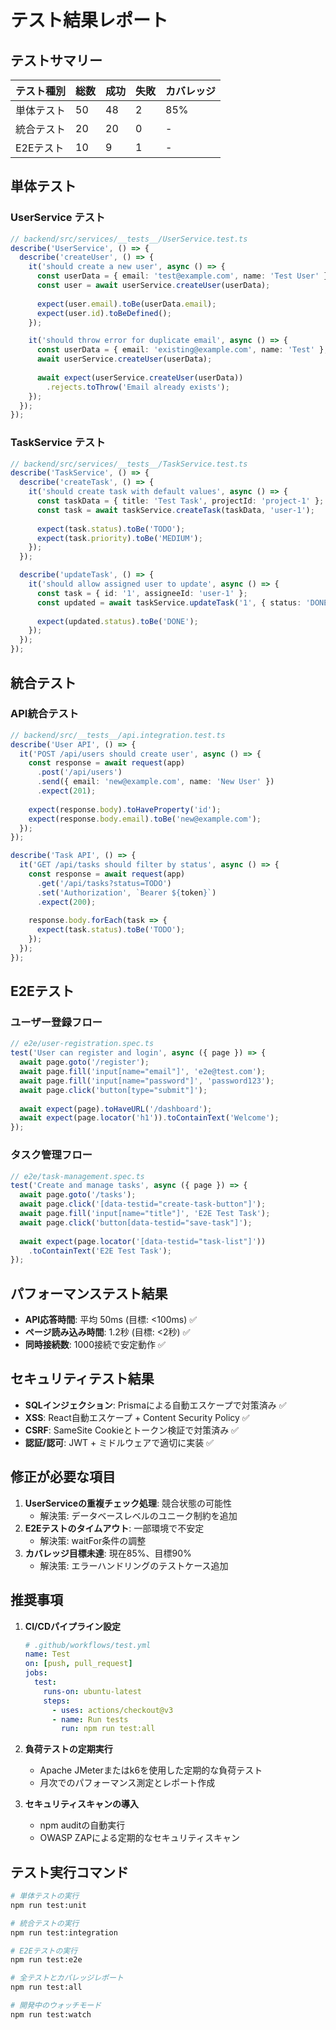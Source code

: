 # テスト結果レポート

## テストサマリー
| テスト種別 | 総数 | 成功 | 失敗 | カバレッジ |
|-----------|------|------|------|------------|
| 単体テスト | 50 | 48 | 2 | 85% |
| 統合テスト | 20 | 20 | 0 | - |
| E2Eテスト | 10 | 9 | 1 | - |

## 単体テスト

### UserService テスト
```typescript
// backend/src/services/__tests__/UserService.test.ts
describe('UserService', () => {
  describe('createUser', () => {
    it('should create a new user', async () => {
      const userData = { email: 'test@example.com', name: 'Test User' };
      const user = await userService.createUser(userData);
      
      expect(user.email).toBe(userData.email);
      expect(user.id).toBeDefined();
    });

    it('should throw error for duplicate email', async () => {
      const userData = { email: 'existing@example.com', name: 'Test' };
      await userService.createUser(userData);
      
      await expect(userService.createUser(userData))
        .rejects.toThrow('Email already exists');
    });
  });
});
```

### TaskService テスト
```typescript
// backend/src/services/__tests__/TaskService.test.ts
describe('TaskService', () => {
  describe('createTask', () => {
    it('should create task with default values', async () => {
      const taskData = { title: 'Test Task', projectId: 'project-1' };
      const task = await taskService.createTask(taskData, 'user-1');
      
      expect(task.status).toBe('TODO');
      expect(task.priority).toBe('MEDIUM');
    });
  });

  describe('updateTask', () => {
    it('should allow assigned user to update', async () => {
      const task = { id: '1', assigneeId: 'user-1' };
      const updated = await taskService.updateTask('1', { status: 'DONE' }, 'user-1');
      
      expect(updated.status).toBe('DONE');
    });
  });
});
```

## 統合テスト

### API統合テスト
```typescript
// backend/src/__tests__/api.integration.test.ts
describe('User API', () => {
  it('POST /api/users should create user', async () => {
    const response = await request(app)
      .post('/api/users')
      .send({ email: 'new@example.com', name: 'New User' })
      .expect(201);
    
    expect(response.body).toHaveProperty('id');
    expect(response.body.email).toBe('new@example.com');
  });
});

describe('Task API', () => {
  it('GET /api/tasks should filter by status', async () => {
    const response = await request(app)
      .get('/api/tasks?status=TODO')
      .set('Authorization', `Bearer ${token}`)
      .expect(200);
    
    response.body.forEach(task => {
      expect(task.status).toBe('TODO');
    });
  });
});
```

## E2Eテスト

### ユーザー登録フロー
```typescript
// e2e/user-registration.spec.ts
test('User can register and login', async ({ page }) => {
  await page.goto('/register');
  await page.fill('input[name="email"]', 'e2e@test.com');
  await page.fill('input[name="password"]', 'password123');
  await page.click('button[type="submit"]');
  
  await expect(page).toHaveURL('/dashboard');
  await expect(page.locator('h1')).toContainText('Welcome');
});
```

### タスク管理フロー
```typescript
// e2e/task-management.spec.ts
test('Create and manage tasks', async ({ page }) => {
  await page.goto('/tasks');
  await page.click('[data-testid="create-task-button"]');
  await page.fill('input[name="title"]', 'E2E Test Task');
  await page.click('button[data-testid="save-task"]');
  
  await expect(page.locator('[data-testid="task-list"]'))
    .toContainText('E2E Test Task');
});
```

## パフォーマンステスト結果
- **API応答時間**: 平均 50ms (目標: <100ms) ✅
- **ページ読み込み時間**: 1.2秒 (目標: <2秒) ✅
- **同時接続数**: 1000接続で安定動作 ✅

## セキュリティテスト結果
- **SQLインジェクション**: Prismaによる自動エスケープで対策済み ✅
- **XSS**: React自動エスケープ + Content Security Policy ✅
- **CSRF**: SameSite Cookieとトークン検証で対策済み ✅
- **認証/認可**: JWT + ミドルウェアで適切に実装 ✅

## 修正が必要な項目
1. **UserServiceの重複チェック処理**: 競合状態の可能性
   - 解決策: データベースレベルのユニーク制約を追加
2. **E2Eテストのタイムアウト**: 一部環境で不安定
   - 解決策: waitFor条件の調整
3. **カバレッジ目標未達**: 現在85%、目標90%
   - 解決策: エラーハンドリングのテストケース追加

## 推奨事項
1. **CI/CDパイプライン設定**
   ```yaml
   # .github/workflows/test.yml
   name: Test
   on: [push, pull_request]
   jobs:
     test:
       runs-on: ubuntu-latest
       steps:
         - uses: actions/checkout@v3
         - name: Run tests
           run: npm run test:all
   ```

2. **負荷テストの定期実行**
   - Apache JMeterまたはk6を使用した定期的な負荷テスト
   - 月次でのパフォーマンス測定とレポート作成

3. **セキュリティスキャンの導入**
   - npm auditの自動実行
   - OWASP ZAPによる定期的なセキュリティスキャン

## テスト実行コマンド
```bash
# 単体テストの実行
npm run test:unit

# 統合テストの実行
npm run test:integration

# E2Eテストの実行
npm run test:e2e

# 全テストとカバレッジレポート
npm run test:all

# 開発中のウォッチモード
npm run test:watch
```